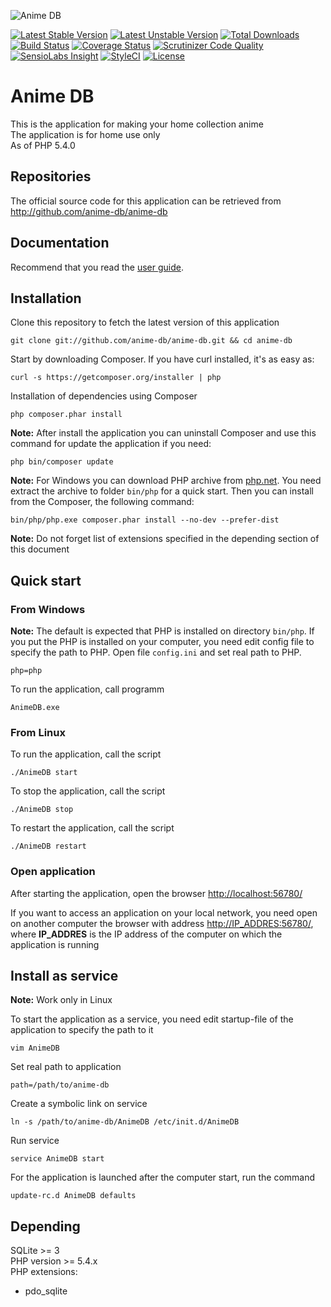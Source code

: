 ![Anime DB](http://anime-db.org/bundles/animedboffsite/images/logo.jpg)

[![Latest Stable Version](https://img.shields.io/packagist/v/anime-db/anime-db.svg?maxAge=3600&label=stable)](https://packagist.org/packages/anime-db/anime-db)
[![Latest Unstable Version](https://img.shields.io/packagist/vpre/anime-db/anime-db.svg?maxAge=3600&label=unstable)](https://packagist.org/packages/anime-db/anime-db)
[![Total Downloads](https://img.shields.io/packagist/dt/anime-db/anime-db.svg?maxAge=3600)](https://packagist.org/packages/anime-db/anime-db)
[![Build Status](https://img.shields.io/travis/anime-db/anime-db.svg?maxAge=3600)](https://travis-ci.org/anime-db/anime-db)
[![Coverage Status](https://img.shields.io/coveralls/anime-db/anime-db.svg?maxAge=3600)](https://coveralls.io/github/anime-db/anime-db?branch=master)
[![Scrutinizer Code Quality](https://img.shields.io/scrutinizer/g/anime-db/anime-db.svg?maxAge=3600)](https://scrutinizer-ci.com/g/anime-db/anime-db/?branch=master)
[![SensioLabs Insight](https://img.shields.io/sensiolabs/i/863c136d-5f15-4cb1-b9c6-1ec86b8da8ed.svg?maxAge=3600&label=SLInsight)](https://insight.sensiolabs.com/projects/863c136d-5f15-4cb1-b9c6-1ec86b8da8ed)
[![StyleCI](https://styleci.io/repos/8353416/shield?branch=master)](https://styleci.io/repos/8353416)
[![License](https://img.shields.io/packagist/l/anime-db/anime-db.svg?maxAge=3600)](https://github.com/anime-db/anime-db)

# Anime DB #

This is the application for making your home collection anime<br />
The application is for home use only<br />
As of PHP 5.4.0

## Repositories ##

The official source code for this application can be retrieved from<br />
<http://github.com/anime-db/anime-db>

## Documentation ##

Recommend that you read the [user guide](http://anime-db.org/en/guide/).

## Installation ##

Clone this repository to fetch the latest version of this application

    git clone git://github.com/anime-db/anime-db.git && cd anime-db

Start by downloading Composer. If you have curl installed, it's as easy as:

    curl -s https://getcomposer.org/installer | php

Installation of dependencies using Composer

    php composer.phar install

**Note:** After install the application you can uninstall Composer and use this command for update the application if you need:

    php bin/composer update

**Note:** For Windows you can download PHP archive from [php.net](http://windows.php.net/download/). You need extract the archive to folder `bin/php` for a quick start. Then you can install from the Composer, the following command:

    bin/php/php.exe composer.phar install --no-dev --prefer-dist

**Note:** Do not forget list of extensions specified in the depending section of this document

## Quick start ##

### From Windows ###

**Note:** The default is expected that PHP is installed on directory `bin/php`.
If you put the PHP is installed on your computer, you need edit config file to specify the path to PHP.
Open file `config.ini` and set real path to PHP.

    php=php

To run the application, call programm

    AnimeDB.exe

### From Linux ###

To run the application, call the script

    ./AnimeDB start

To stop the application, call the script

    ./AnimeDB stop

To restart the application, call the script

    ./AnimeDB restart

### Open application ###

After starting the application, open the browser <http://localhost:56780/>

If you want to access an application on your local network, you need open on another computer the browser with address <http://IP_ADDRES:56780/>,
where **IP_ADDRES** is the IP address of the computer on which the application is running

## Install as service ##

**Note:** Work only in Linux

To start the application as a service, you need edit startup-file of the application to specify the path to it

    vim AnimeDB

Set real path to application

    path=/path/to/anime-db

Create a symbolic link on service

    ln -s /path/to/anime-db/AnimeDB /etc/init.d/AnimeDB

Run service

    service AnimeDB start

For the application is launched after the computer start, run the command

    update-rc.d AnimeDB defaults

## Depending ##

SQLite >= 3 <br />
PHP version >= 5.4.x<br />
PHP extensions:
* pdo_sqlite
